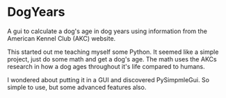 # DogYears
A gui to calculate a dog's age in dog years using information from the American Kennel Club (AKC) website.

This started out me teaching myself some Python.  It seemed like a simple project, just
do some math and get a dog's age. The math uses the AKCs research in how a dog ages 
throughout it's life compared to humans.

I wondered about putting it in a GUI and discovered PySimpmleGui. So simple to use, but
some advanced features also.
